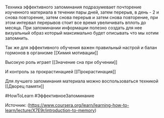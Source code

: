 Техника эффективного запоминания подразумевает почторение изученного материала в течении пары дней, затем перерыв, в день - 2 и снова повторение, затем снова перерыв и затем снова повторение, при этом интервал перерывов стоит все время увеличивать вплоть до месяца. При запоминании информации полезно создать для нее визуальный образ который максимально будет описывать что мы хотим запомнить.

Так же для эффективного обучения важен правильный настрой и балан гормонов в организме [[Химия мотивации]]

Высокую роль играет [[Значение сна при обучении]]

И контроль за прокрастинациeй [[Прокрастинация]]	

Для лучшего запоминания материала можно воспользоваться техникой [[Дворец памяти]]


#HowToLearn #ЭффективноеЗапоминание

Источник: (https://www.coursera.org/learn/learning-how-to-learn/lecture/X7E9r/introduction-to-memory)